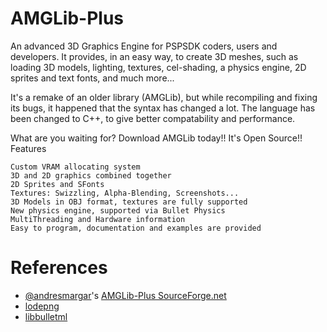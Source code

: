 # AMGLib-Plus

An advanced 3D Graphics Engine for PSPSDK coders, users and developers. It provides, in an easy way, to create 3D meshes, such as loading 3D models, lighting, textures, cel-shading, a physics engine, 2D sprites and text fonts, and much more...

It's a remake of an older library (AMGLib), but while recompiling and fixing its bugs, it happened that the syntax has changed a lot. The language has been changed to C++, to give better compatability and performance.

What are you waiting for? Download AMGLib today!! It's Open Source!!
Features

    Custom VRAM allocating system
    3D and 2D graphics combined together
    2D Sprites and SFonts
    Textures: Swizzling, Alpha-Blending, Screenshots...
    3D Models in OBJ format, textures are fully supported
    New physics engine, supported via Bullet Physics
    MultiThreading and Hardware information
    Easy to program, documentation and examples are provided

# References

- [@andresmargar](https://sourceforge.net/u/andresmargar/profile/)'s [AMGLib-Plus SourceForge.net](https://sourceforge.net/projects/amglibplus/)
- [lodepng](https://github.com/lvandeve/lodepng)
- [libbulletml](https://github.com/pspdev/psp-packages)
